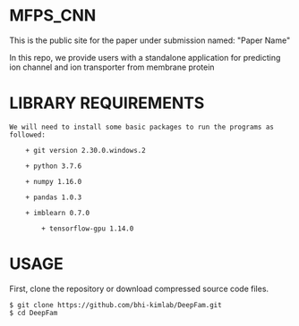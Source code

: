 # MFPS_CNN
This is the public site for the paper under submission named: "Paper Name"

In this repo, we provide users with a standalone application for predicting ion channel and ion transporter from membrane protein

# LIBRARY REQUIREMENTS

	We will need to install some basic packages to run the programs as followed:
	
		+ git version 2.30.0.windows.2
		
		+ python 3.7.6
		
		+ numpy 1.16.0
		
		+ pandas 1.0.3
		
		+ imblearn 0.7.0

            + tensorflow-gpu 1.14.0
# USAGE
First, clone the repository or download compressed source code files.


	$ git clone https://github.com/bhi-kimlab/DeepFam.git
	$ cd DeepFam


